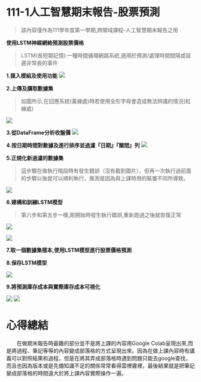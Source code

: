 # 111-1人工智慧期末報告-股票預測
> 該內容僅作為111學年度第一學期,跨領域課程-人工智慧期末報告之用
> 

**使用LSTM神經網絡預測股票價格**
> LSTM(長短期記憶):一種時間循環網路系統,適用於預測/處理時間間隔或延遲非常長的事件
> 

**1.匯入模組及使用功能**
![](https://github.com/sally-1102/sally-1102.github.io/blob/main/%E5%9C%96%E5%BA%AB/%E7%AC%AC%E4%B8%80%E6%AD%A5.jpg)

**2.上傳及讀取數據集**
> 如圖所示,在回應系統(黃線處)時若使用全形字母會造成無法辨識的情況(紅線處)
> 

![](https://github.com/sally-1102/sally-1102.github.io/blob/main/%E5%9C%96%E5%BA%AB/%E7%AC%AC%E4%BA%8C%E6%AD%A5.jpg)

**3.從DataFrame分析收盤價**
![](https://github.com/sally-1102/sally-1102.github.io/blob/main/%E5%9C%96%E5%BA%AB/%E7%AC%AC%E4%B8%89%E6%AD%A5.jpg)

**4.按日期時間對數據及進行排序並過濾『日期』『關閉』列**
![](https://github.com/sally-1102/sally-1102.github.io/blob/main/%E5%9C%96%E5%BA%AB/%E7%AC%AC%E5%9B%9B%E6%AD%A5.jpg)

**5.正規化新過濾的數據集**
> 這步驟在做執行階段時有發生錯誤（沒有截到圖片），但再一次執行過前面的步驟以後就可以順利執行，推測是因為與上課時用的裝置不同所導致。
> 

![](https://github.com/sally-1102/sally-1102.github.io/blob/main/%E5%9C%96%E5%BA%AB/%E7%AC%AC%E4%BA%94%E6%AD%A5.jpg)

**6.建構和訓練LSTM模型**
> 第六步和第五步一樣,剛開始時發生執行錯誤,重新跑過之後就恢復正常
> 

![](https://github.com/sally-1102/sally-1102.github.io/blob/main/%E5%9C%96%E5%BA%AB/%E7%AC%AC%E5%85%AD%E6%AD%A5.jpg)

![](https://github.com/sally-1102/sally-1102.github.io/blob/main/%E5%9C%96%E5%BA%AB/%E7%AC%AC%E5%85%AD%E6%AD%A5%E9%A9%9F%E9%8C%AF%E8%AA%A4.jpg)

**7.取一個數據集樣本,使用LSTM模型進行股票價格預測**

**8.保存LSTM模型**

![](https://github.com/sally-1102/sally-1102.github.io/blob/main/%E5%9C%96%E5%BA%AB/%E7%AC%AC%E4%B8%83%E5%85%AB%E6%AD%A5.jpg)

**9.將預測庫存成本與實際庫存成本可視化**

![](https://github.com/sally-1102/sally-1102.github.io/blob/main/%E5%9C%96%E5%BA%AB/%E7%AC%AC%E4%B9%9D%E6%AD%A5%E4%BB%A3%E7%A2%BC.jpg)
![](https://github.com/sally-1102/sally-1102.github.io/blob/main/%E5%9C%96%E5%BA%AB/%E7%AC%AC%E4%B9%9D%E6%AD%A5%E7%B5%90%E6%9E%9C.jpg)

# 心得總結
  　　在做期末報告時最難的部分並不是將上課的內容用Google Colab呈現出來,而是將過程、筆記等等的內容變成部落格的方式呈現出來。因為在做上課內容時有講義可以對照結果和過程，但是在將其弄成部落格時遇到問題只能去google查找，而且也因為版本或是先備知識不足的關係常常看得雲裡霧裡，最後結果就是把筆記變成部落格的時間遠大於將上課內容實際操作一遍。
  
